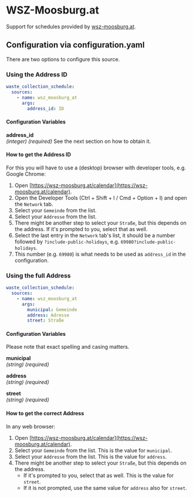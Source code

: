 # WSZ-Moosburg.at

Support for schedules provided by [wsz-moosburg.at](https://wsz-moosburg.at).

## Configuration via configuration.yaml

There are two options to configure this source.

### Using the Address ID

```yaml
waste_collection_schedule:
  sources:
    - name: wsz_moosburg_at
      args:
        address_id: ID
```

#### Configuration Variables

**address_id**<br>
*(integer) (required)* See the next section on how to obtain it.

#### How to get the Address ID

For this you will have to use a (desktop) browser with developer tools, e.g. Google Chrome:

1. Open [https://wsz-moosburg.at/calendar](https://wsz-moosburg.at/calendar).
2. Open the Developer Tools (Ctrl + Shift + I / Cmd + Option + I) and open the `Network` tab.
3. Select your `Gemeinde` from the list.
4. Select your `Addresse` from the list.
5. There might be another step to select your `Straße`, but this depends on the address. If it's prompted to you, select that as well.
6. Select the last entry in the `Network` tab's list, it should be a number followed by `?include-public-holidays`, e.g. `69980?include-public-holidays`.
7. This number (e.g. `69980`) is what needs to be used as `address_id` in the configuration.

### Using the full Address

```yaml
waste_collection_schedule:
  sources:
    - name: wsz_moosburg_at
      args:
        municipal: Gemeinde
        address: Adresse
        street: Straße
```

#### Configuration Variables

Please note that exact spelling and casing matters.

**municipal**<br>
*(string) (required)*

**address**<br>
*(string) (required)*

**street**<br>
*(string) (required)*

#### How to get the correct Address

In any web browser:

1. Open [https://wsz-moosburg.at/calendar](https://wsz-moosburg.at/calendar).
2. Select your `Gemeinde` from the list. This is the value for `municipal`.
3. Select your `Addresse` from the list. This is the value for `address`.
4. There might be another step to select your `Straße`, but this depends on the address. 
    - If it's prompted to you, select that as well. This is the value for `street`.
    - If it is not prompted, use the same value for `address` also for `street`.
